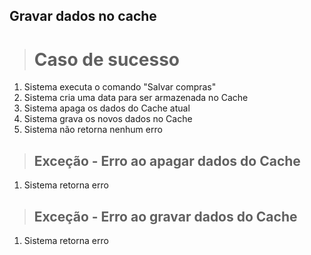 ## Gravar dados no cache

># Caso de sucesso
1. Sistema executa o comando "Salvar compras"
2. Sistema cria uma data para ser armazenada no Cache
3. Sistema apaga os dados do Cache atual
4. Sistema grava os novos dados no Cache
5. Sistema não retorna nenhum erro

>## Exceção - Erro ao apagar dados do Cache
1. Sistema retorna erro

>## Exceção - Erro ao gravar dados do Cache
1. Sistema retorna erro